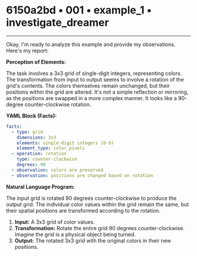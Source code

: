 # 6150a2bd • 001 • example_1 • investigate_dreamer

---
Okay, I'm ready to analyze this example and provide my observations. Here's my report:

**Perception of Elements:**

The task involves a 3x3 grid of single-digit integers, representing colors. The transformation from input to output seems to involve a rotation of the grid's contents. The colors themselves remain unchanged, but their positions within the grid are altered. It's not a simple reflection or mirroring, as the positions are swapped in a more complex manner. It looks like a 90-degree counter-clockwise rotation.

**YAML Block (Facts):**



```yaml
facts:
  - type: grid
    dimensions: 3x3
    elements: single-digit integers (0-9)
    element_type: color_pixels
  - operation: rotation
    type: counter-clockwise
    degrees: 90
  - observation: colors are preserved
  - observation: positions are changed based on rotation
```



**Natural Language Program:**

The input grid is rotated 90 degrees counter-clockwise to produce the output grid. The individual color values within the grid remain the same, but their spatial positions are transformed according to the rotation.

1.  **Input:** A 3x3 grid of color values.
2.  **Transformation:** Rotate the entire grid 90 degrees counter-clockwise. Imagine the grid is a physical object being turned.
3.  **Output:** The rotated 3x3 grid with the original colors in their new positions.

